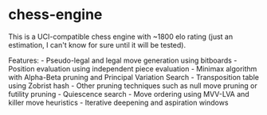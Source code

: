 # chess-engine

This is a UCI-compatible chess engine with ~1800 elo rating (just an estimation, I can't know for sure until it will be tested).

Features: 
     - Pseudo-legal and legal move generation using bitboards
     - Position evaluation using independent piece evaluation
     - Minimax algorithm with Alpha-Beta pruning and Principal Variation Search
     - Transposition table using Zobrist hash
     - Other pruning techniques such as null move pruning or futility pruning
     - Quiescence search
     - Move ordering using MVV-LVA and killer move heuristics
     - Iterative deepening and aspiration windows

